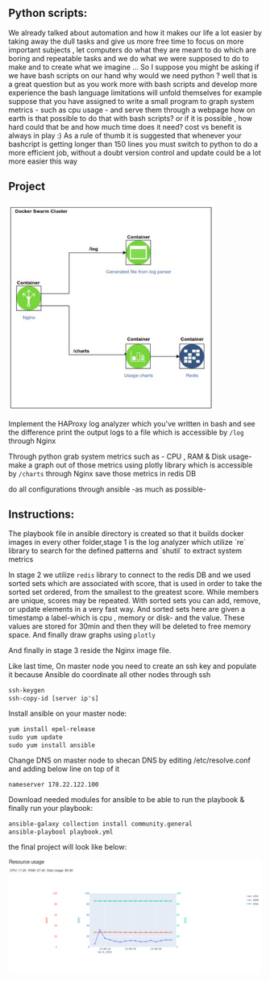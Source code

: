 <h2>Python scripts:</h2>
We already talked about automation and how it makes our life a lot easier by taking away the dull tasks and give us more free time to focus on more important subjects , let computers do what they are meant to do which are boring and repeatable tasks and we do what we were supposed to do to make and to create what we imagine ...
So I suppose you might be asking if we have bash scripts on our hand why would we need python ? well that is a great question but as you work more with bash scripts and develop more experience the bash language limitations will unfold themselves for example suppose that you have assigned to write a small program to graph system metrics - such as cpu usage - and serve them through a webpage how on earth is that possible to do that with bash scripts? or if it is possible , how hard could that be and how much time does it need? cost vs benefit is always in play :)
As a rule of thumb it is suggested that whenever your bashcript is getting longer than 150 lines you must switch to python to do a more efficient job, without a doubt version control and update could be a lot more easier this way

<h2>Project</h2>

![project](img/project.png)


Implement the HAProxy log analyzer which you've written in bash and see the difference 
print the output logs to a file which is accessible by `/log` through Nginx

Through python grab system metrics such as - CPU , RAM & Disk usage-
make a graph out of those metrics using plotly library which is accessible by `/charts` through Nginx
save those metrics in redis DB

do all configurations through ansible -as much as possible-

<h2>Instructions:</h2>
The playbook file in ansible directory is created so that it builds docker images in every other folder,stage 1 is the log analyzer which utilize `re` library to search for the defined patterns and `shutil` to extract system metrics

In stage 2 we utilize `redis` library to connect to the redis DB and we used sorted sets which are associated with score, that is used in order to take the sorted set ordered, from the smallest to the greatest score. While members are unique, scores may be repeated. With sorted sets you can add, remove, or update elements in a very fast way. And sorted sets here are given a timestamp a label-which is cpu , memory or disk- and the value. These values are stored for 30min and then they will be deleted to free memory space. And finally draw graphs using `plotly`

And finally in stage 3 reside the Nginx image file.

Like last time,
On master node you need to create an ssh key and populate it because Ansible do coordinate all other nodes through ssh

```
ssh-keygen
ssh-copy-id [server ip's]
```

Install ansible on your master node:

```
yum install epel-release
sudo yum update
sudo yum install ansible
```

Change DNS on master node to shecan DNS by editing /etc/resolve.conf and adding below line on top of it

```
nameserver 178.22.122.100
```

Download needed modules for ansible to be able to run the playbook & finally run your playbook:

```
ansible-galaxy collection install community.general
ansible-playbool playbook.yml
```

the final project will look like below:

![project](img/final.png)


